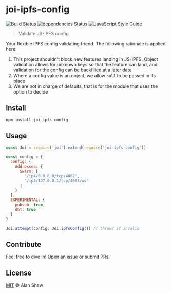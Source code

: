 # joi-ipfs-config

[![Build Status](https://travis-ci.org/tableflip/joi-ipfs-config.svg?branch=master)](https://travis-ci.org/tableflip/joi-ipfs-config)
[![dependencies Status](https://david-dm.org/tableflip/joi-ipfs-config/status.svg)](https://david-dm.org/tableflip/joi-ipfs-config)
[![JavaScript Style Guide](https://img.shields.io/badge/code_style-standard-brightgreen.svg)](https://standardjs.com)

> Validate JS-IPFS config

Your flexible IPFS config validating friend. The following rationale is applied here:

1. This project shouldn't block new features landing in JS-IPFS. Object validation allows for unknown keys so that the feature can land, and validation for the config can be backfilled at a later date
2. Where a config value is an object, we allow `null` to be passed in its place
3. We are not in charge of defaults, that is for the module that uses the option to decide

## Install

```sh
npm install joi-ipfs-config
```

## Usage

```js
const Joi = require('joi').extend(require('joi-ipfs-config'))

const config = {
  config: {
    Addresses: {
      Swarm: [
        '/ip4/0.0.0.0/tcp/4002',
        '/ip4/127.0.0.1/tcp/4003/ws'
      ]
    }
  },
  EXPERIMENTAL: {
    pubsub: true,
    dht: true
  }
}

Joi.attempt(config, Joi.ipfsConfig()) // throws if invalid
```

## Contribute

Feel free to dive in! [Open an issue](https://github.com/tableflip/joi-ipfs-config/issues/new) or submit PRs.

## License

[MIT](LICENSE) © Alan Shaw
